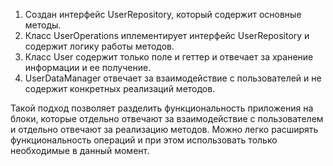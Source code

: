 1. Создан интерфейс UserRepository, который содержит основные методы.
2. Класс UserOperations иплементирует интерфейс UserRepository и содержит логику работы методов.
3. Класс User содержит только поле и геттер и отвечает за хранение информации и ее получение.
4. UserDataManager отвечает за взаимодействие с пользователей и не содержит конкретных реализаций методов.

Такой подход позволяет разделить функциональность приложения на блоки, которые отдельно отвечают за взаимодействие с пользователем
и отдельно отвечают за реализацию методов. Можно легко расширять функциональность операций и при этом использовать только необходимые
в данный момент.
